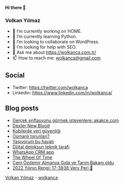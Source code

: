 #### Hi there 👋

### Volkan Yılmaz

- 🔭 I’m currently working on HOME.
- 🌱 I’m currently learning Python.
- 👯 I’m looking to collaborate on WordPress.
- 🤔 I’m looking for help with SEO.
- 💬 Ask me about https://wolkanca.com.tr/
- 📫 How to reach me: wolkanca@gmail.com

## Social
- Twitter: https://twitter.com/wolkanca
- Linkedin: https://www.linkedin.com/in/wolkanca/



## Blog posts
<!-- BLOG-POST-LIST:START -->
- [Gerçek enflasyonu görmek isteyenlere: akakce.com](https://wolkanca.com.tr/gercek-enflasyonu-gormek-isteyenlere-akakce-com/)
- [Dexter New Blood](https://wolkanca.com.tr/dexter-new-blood/)
- [Kobilerde veri güvenliği](https://wolkanca.com.tr/kobilerde-veri-guvenligi/)
- [Osmanlı torunları?](https://wolkanca.com.tr/osmanli-torunlari/)
- [Yaşıyorum bu hayatı](https://wolkanca.com.tr/yasiyorum-bu-hayati/)
- [Dijital detoksun teknik tarafı](https://wolkanca.com.tr/dijital-detoksun-teknik-tarafi/)
- [WhatsApp CRM app](https://wolkanca.com.tr/whatsapp-crm-app/)
- [The Wheel Of Time](https://wolkanca.com.tr/the-wheel-of-time/)
- [Cem Özdemir Almanya Gıda ve Tarım Bakanı oldu](https://wolkanca.com.tr/cem-ozdemir-almanya-gida-ve-tarim-bakani-oldu/)
- [2022 Yılının Rengi: 17-3938 Very Peri 💜](https://wolkanca.com.tr/2022-yilinin-rengi-17-3938-very-peri-%f0%9f%92%9c/)
<!-- BLOG-POST-LIST:END -->


[Volkan Yılmaz](https://volkanyilmaz.com.tr/) - [wolkanca](https://wolkanca.com.tr/)
